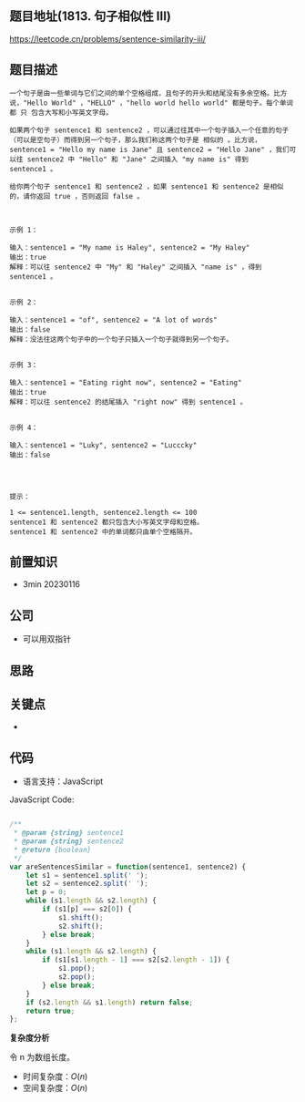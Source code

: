 
## 题目地址(1813. 句子相似性 III)

https://leetcode.cn/problems/sentence-similarity-iii/

## 题目描述

```
一个句子是由一些单词与它们之间的单个空格组成，且句子的开头和结尾没有多余空格。比方说，"Hello World" ，"HELLO" ，"hello world hello world" 都是句子。每个单词都 只 包含大写和小写英文字母。

如果两个句子 sentence1 和 sentence2 ，可以通过往其中一个句子插入一个任意的句子（可以是空句子）而得到另一个句子，那么我们称这两个句子是 相似的 。比方说，sentence1 = "Hello my name is Jane" 且 sentence2 = "Hello Jane" ，我们可以往 sentence2 中 "Hello" 和 "Jane" 之间插入 "my name is" 得到 sentence1 。

给你两个句子 sentence1 和 sentence2 ，如果 sentence1 和 sentence2 是相似的，请你返回 true ，否则返回 false 。

 

示例 1：

输入：sentence1 = "My name is Haley", sentence2 = "My Haley"
输出：true
解释：可以往 sentence2 中 "My" 和 "Haley" 之间插入 "name is" ，得到 sentence1 。


示例 2：

输入：sentence1 = "of", sentence2 = "A lot of words"
输出：false
解释：没法往这两个句子中的一个句子只插入一个句子就得到另一个句子。


示例 3：

输入：sentence1 = "Eating right now", sentence2 = "Eating"
输出：true
解释：可以往 sentence2 的结尾插入 "right now" 得到 sentence1 。


示例 4：

输入：sentence1 = "Luky", sentence2 = "Lucccky"
输出：false


 

提示：

1 <= sentence1.length, sentence2.length <= 100
sentence1 和 sentence2 都只包含大小写英文字母和空格。
sentence1 和 sentence2 中的单词都只由单个空格隔开。
```

## 前置知识

- 3min 20230116

## 公司

- 可以用双指针

## 思路

## 关键点

-  

## 代码

- 语言支持：JavaScript

JavaScript Code:

```javascript

/**
 * @param {string} sentence1
 * @param {string} sentence2
 * @return {boolean}
 */
var areSentencesSimilar = function(sentence1, sentence2) {
    let s1 = sentence1.split(' ');
    let s2 = sentence2.split(' ');
    let p = 0;
    while (s1.length && s2.length) {
        if (s1[p] === s2[0]) {
            s1.shift();
            s2.shift();
        } else break;
    }
    while (s1.length && s2.length) {
        if (s1[s1.length - 1] === s2[s2.length - 1]) {
            s1.pop();
            s2.pop();
        } else break;
    }
    if (s2.length && s1.length) return false;
    return true;
};

```


**复杂度分析**

令 n 为数组长度。

- 时间复杂度：$O(n)$
- 空间复杂度：$O(n)$


